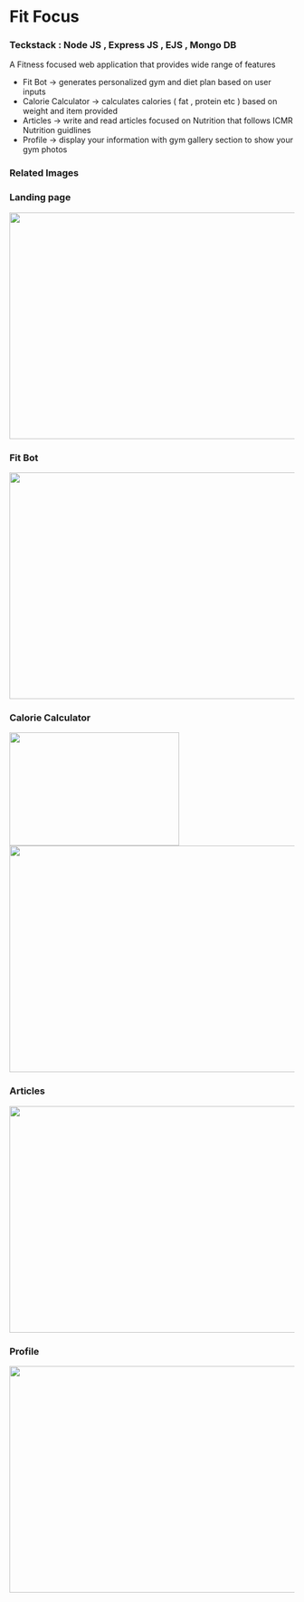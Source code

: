 # Fit Focus 
### Teckstack : Node JS , Express JS , EJS , Mongo DB 

A Fitness focused web application that provides wide range of features 
- Fit Bot -> generates personalized gym and diet plan based on user inputs
- Calorie Calculator -> calculates calories ( fat , protein etc ) based on weight and item provided 
- Articles -> write and read articles focused on Nutrition that follows ICMR Nutrition guidlines
- Profile -> display your information with gym gallery section to show your gym photos

### Related Images 

### Landing page 
<img src="https://github.com/user-attachments/assets/63621658-c715-4229-a846-3437f52a98e9" width="600" height="400">

### Fit Bot 
<img src="https://github.com/user-attachments/assets/6a28465b-d15d-4ff7-8822-fee30e4f01b0" width="600" height="400">

### Calorie Calculator 
<img src="https://github.com/user-attachments/assets/4411abb8-dc13-4370-8ce1-6e09794aafbd" width="300" height="200">
<img src="https://github.com/user-attachments/assets/afa32684-1214-4d70-bab6-d9766d4a261a" width="600" height="400">

### Articles
<img src="https://github.com/user-attachments/assets/026759ed-5700-44e1-8cee-fbf4d9f8a41a" width="600" height="400">

### Profile
<img src="https://github.com/user-attachments/assets/79ae1f22-9cd9-443d-9fe0-68699c801e13" width="600" height="400">

